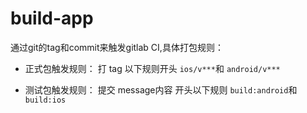 # build-app

通过git的tag和commit来触发gitlab CI,具体打包规则：

- 正式包触发规则：
打 tag 以下规则开头
`ios/v***`和
`android/v***`

- 测试包触发规则：
提交 message内容 开头以下规则
`build:android`和`build:ios`